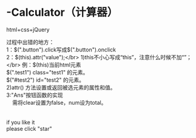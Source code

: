 # -Calculator（计算器）
html+css+jQuery

过程中出错的地方：</br>
  1：$(".button").click写成$(".button").onclick</br>
  2：$(this).attr("value");</br>
     1)this不小心写成“this”，注意什么时候不加“”；</br>
        例：$(this)当前html元素</br>
          $(".test1") class="test1" 的元素。</br>
          $("#test2") id="test2" 的元素。</br>
     2)attr() 方法设置或返回被选元素的属性和值。</br>
  3:"Ans"按钮函数的实现</br>
     需将clear设置为false，num设为total。</br>
</br>
</br>
if  you like it</br>
please click "star"</br>
